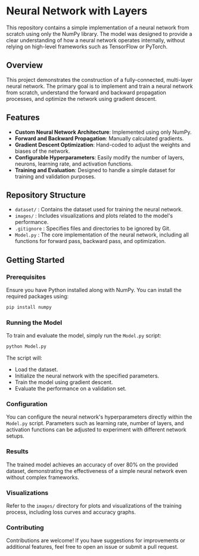 # Neural Network with Layers

This repository contains a simple implementation of a neural network from scratch using only the NumPy library. The model was designed to provide a clear understanding of how a neural network operates internally, without relying on high-level frameworks such as TensorFlow or PyTorch.

## Overview

This project demonstrates the construction of a fully-connected, multi-layer neural network. The primary goal is to implement and train a neural network from scratch, understand the forward and backward propagation processes, and optimize the network using gradient descent.

## Features

- **Custom Neural Network Architecture**: Implemented using only NumPy.
- **Forward and Backward Propagation**: Manually calculated gradients.
- **Gradient Descent Optimization**: Hand-coded to adjust the weights and biases of the network.
- **Configurable Hyperparameters**: Easily modify the number of layers, neurons, learning rate, and activation functions.
- **Training and Evaluation**: Designed to handle a simple dataset for training and validation purposes.

## Repository Structure

- `dataset/` : Contains the dataset used for training the neural network.
- `images/` : Includes visualizations and plots related to the model's performance.
- `.gitignore` : Specifies files and directories to be ignored by Git.
- `Model.py` : The core implementation of the neural network, including all functions for forward pass, backward pass, and optimization.

## Getting Started

### Prerequisites

Ensure you have Python installed along with NumPy. You can install the required packages using:

```bash
pip install numpy 
```

### Running the Model

To train and evaluate the model, simply run the `Model.py` script:

```bash
python Model.py
```

The script will:

- Load the dataset.
- Initialize the neural network with the specified parameters.
- Train the model using gradient descent.
- Evaluate the performance on a validation set.

### Configuration

You can configure the neural network's hyperparameters directly within the `Model.py` script. Parameters such as learning rate, number of layers, and activation functions can be adjusted to experiment with different network setups.

### Results

The trained model achieves an accuracy of over 80% on the provided dataset, demonstrating the effectiveness of a simple neural network even without complex frameworks.

### Visualizations

Refer to the `images/` directory for plots and visualizations of the training process, including loss curves and accuracy graphs.

### Contributing

Contributions are welcome! If you have suggestions for improvements or additional features, feel free to open an issue or submit a pull request.
